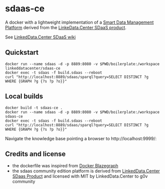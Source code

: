 # sdaas-ce
A  docker with a lightweight implementation of a  [Smart Data Management Platform](https://it.linkeddata.center/b/smart-data-platform/) derived from the [LinkeData.Center SDaaS product](https://it.linkeddata.center//p/sdaas).

See  [LinkedData.Center SDaaS wiki](https://bitbucket.org/linkeddatacenter/sdaas/wiki/Home)

## Quickstart

```
docker run --name sdaas -d -p 8889:8080 -v $PWD/boilerplate:/workspace linkeddatacenter/sdaas-ce
docker exec -t sdaas -f build.sdaas --reboot
curl "http://localhost:8889/sdaas/sparql?query=SELECT DISTINCT ?g WHERE {GRAPH ?g {?s ?p ?o}}"
```

## Local builds

```
docker build -t sdaas-ce .
docker run --name sdaas -d -p 8889:8080 -v $PWD/boilerplate:/workspace sdaas-ce
docker exec -t sdaas -f build.sdaas --reboot
curl "http://localhost:8889/sdaas/sparql?query=SELECT DISTINCT ?g WHERE {GRAPH ?g {?s ?p ?o}}"
```

Navigate the knowledge base pointing a browser to http://localhost:9999/:


## Credits and license

- the dockerfile was inspired from [Docker Blazegraph](https://github.com/lyrasis/docker-blazegraph)
- the sdaas community edition platform is derived from [LinkedData.Center SDaas Product](https://it.linkeddata.center/p/sdaas) and licensed with MIT by LinkedData.Center to g0v community

